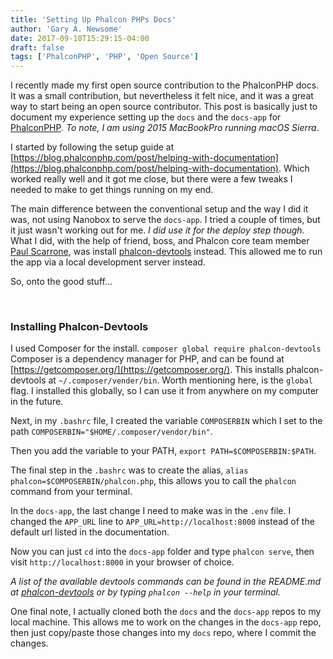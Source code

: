```yaml
---
title: 'Setting Up Phalcon PHPs Docs'
author: 'Gary A. Newsome'
date: 2017-09-10T15:29:15-04:00
draft: false
tags: ['PhalconPHP', 'PHP', 'Open Source']
---
```


I recently made my first open source contribution to the PhalconPHP docs. It was a small contribution, but nevertheless it felt nice, and it was a great way to start being an open source contributor. This post is basically just to document my experience setting up the `docs` and the `docs-app` for [PhalconPHP](https://phalconphp.com/). _To note, I am using 2015 MacBookPro running macOS Sierra_.

I started by following the setup guide at [https://blog.phalconphp.com/post/helping-with-documentation](https://blog.phalconphp.com/post/helping-with-documentation). Which worked really well and it got me close, but there were a few tweaks I needed to make to get things running on my end.

The main difference between the conventional setup and the way I did it was, not using Nanobox to serve the `docs-app`. I tried a couple of times, but it just wasn't working out for me. _I did use it for the deploy step though._ What I did, with the help of friend, boss, and Phalcon core team member [Paul Scarrone](https://twitter.com/PaulSCoder), was install [phalcon-devtools](https://github.com/phalcon/phalcon-devtools) instead. This allowed me to run the app via a local development server instead.

So, onto the good stuff...

<br />

### Installing Phalcon-Devtools

I used Composer for the install. `composer global require phalcon-devtools` Composer is a dependency manager for PHP, and can be found at [https://getcomposer.org/](https://getcomposer.org/). This installs phalcon-devtools at `~/.composer/vender/bin`. Worth mentioning here, is the `global` flag. I installed this globally, so I can use it from anywhere on my computer in the future.

Next, in my `.bashrc` file, I created the variable `COMPOSERBIN` which I set to the path `COMPOSERBIN="$HOME/.composer/vendor/bin"`.

Then you add the variable to your PATH, `export PATH=$COMPOSERBIN:$PATH`.

The final step in the `.bashrc` was to create the alias, `alias phalcon=$COMPOSERBIN/phalcon.php`,
this allows you to call the `phalcon` command from your terminal.

In the `docs-app`, the last change I need to make was in the `.env` file. I changed the `APP_URL` line to `APP_URL=http://localhost:8000` instead of the default url listed in the documentation.

Now you can just `cd` into the `docs-app` folder and type `phalcon serve`, then visit `http://localhost:8000` in your browser of choice.

_A list of the available devtools commands can be found in the README.md at [phalcon-devtools](https://github.com/phalcon/phalcon-devtools) or by typing `phalcon --help` in your terminal._

One final note, I actually cloned both the `docs` and the `docs-app` repos to my local machine. This allows me to work on the changes in the `docs-app` repo, then just copy/paste those changes into my `docs` repo, where I commit the changes.
